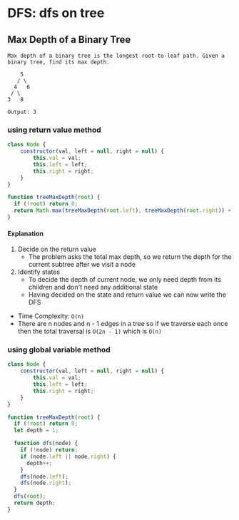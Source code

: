 # DFS: dfs on tree
## Max Depth of a Binary Tree
```
Max depth of a binary tree is the longest root-to-leaf path. Given a binary tree, find its max depth.

    5
   / \
  4   6
 / \
3   8

Output: 3
```
### using return value method
```javascript
class Node {
    constructor(val, left = null, right = null) {
        this.val = val;
        this.left = left;
        this.right = right;
    }
}

function treeMaxDepth(root) {
  if (!root) return 0;
  return Math.max(treeMaxDepth(root.left), treeMaxDepth(root.right)) + 1;
}
```
#### Explanation
1. Decide on the return value
    - The problem asks the total max depth, so we return the depth for the current subtree after we visit a node
2. Identify states
    - To decide the depth of current node, we only need depth from its children and don't need any additional state
    - Having decided on the state and return value we can now write the DFS
- Time Complexity: `O(n)`
- There are n nodes and n - 1 edges in a tree so if we traverse each once then the total traversal is `O(2n - 1)` which is `O(n)`
### using global variable method
```javascript
class Node {
    constructor(val, left = null, right = null) {
        this.val = val;
        this.left = left;
        this.right = right;
    }
}

function treeMaxDepth(root) {
  if (!root) return 0;
  let depth = 1;

  function dfs(node) {
    if (!node) return;
    if (node.left || node.right) {
      depth++;
    }
    dfs(node.left);
    dfs(node.right);
  }
  dfs(root);
  return depth;
}
```
